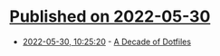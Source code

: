# [Published on 2022-05-30](index.md)

* [2022-05-30, 10:25:20](https://news.ycombinator.com/item?id=31557430) - [A Decade of Dotfiles](https://evanhahn.com/a-decade-of-dotfiles/)
